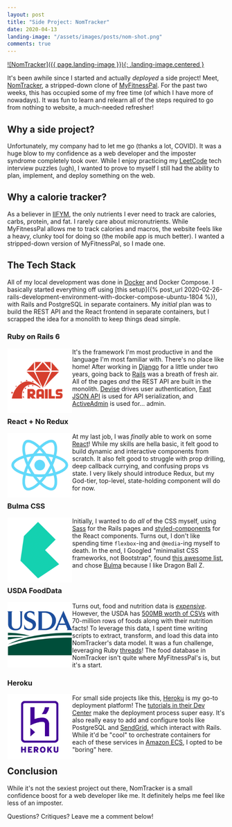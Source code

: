 ```yaml
---
layout: post
title: "Side Project: NomTracker"
date: 2020-04-13
landing-image: "/assets/images/posts/nom-shot.png"
comments: true
---
```


[![NomTracker]({{ page.landing-image }}){: .landing-image.centered }](https://nomtracker.herokuapp.com/)

It's been awhile since I started and actually _deployed_ a side project! Meet, [NomTracker](https://nomtracker.herokuapp.com/), a stripped-down clone of [MyFitnessPal](https://www.myfitnesspal.com/). For the past two weeks, this has occupied some of my free time (of which I have more of nowadays). It was fun to learn and relearn all of the steps required to go from nothing to website, a much-needed refresher!

## Why a side project?

Unfortunately, my company had to let me go (thanks a lot, COVID). It was a huge blow to my confidence as a web developer and the imposter syndrome completely took over. While I enjoy practicing my [LeetCode](https://leetcode.com/) tech interview puzzles (ugh), I wanted to prove to myself I still had the ability to plan, implement, and deploy something on the web.

## Why a calorie tracker?

As a believer in [IIFYM](https://www.iifym.com/), the only nutrients I ever need to track are calories, carbs, protein, and fat. I rarely care about micronutrients. While MyFitnessPal allows me to track calories and macros, the website feels like a heavy, clunky tool for doing so (the mobile app is much better). I wanted a stripped-down version of MyFitnessPal, so I made one.

## The Tech Stack

All of my local development was done in [Docker](https://www.docker.com/) and Docker Compose. I basically started everything off using [this setup]({% post_url 2020-02-26-rails-development-environment-with-docker-compose-ubuntu-1804 %}), with Rails and PostgreSQL in separate containers. My _initial_ plan was to build the REST API and the React frontend in separate containers, but I scrapped the idea for a monolith to keep things dead simple.

### Ruby on Rails 6

<img style="height: 150px;" align="left" src="/assets/images/posts/ruby-on-rails.png">

It's the framework I'm most productive in and the language I'm most familiar with. There's no place like home! After working in [Django](https://www.djangoproject.com/) for a little under two years, going back to [Rails](https://rubyonrails.org/) was a breath of fresh air. All of the pages _and_ the REST API are built in the monolith. [Devise](https://github.com/heartcombo/devise) drives user authentication, [Fast JSON API](https://github.com/Netflix/fast_jsonapi) is used for API serialization, and [ActiveAdmin](https://github.com/activeadmin/activeadmin) is used for... admin.

### React + No Redux

<img style="height: 150px;" align="left" src="/assets/images/posts/react-logo.png">

At my last job, I was _finally_ able to work on some [React](https://reactjs.org/)! While my skills are hella basic, it felt good to build dynamic and interactive components from scratch. It also felt good to struggle with prop drilling, deep callback currying, and confusing props vs state. I very likely should introduce Redux, but my God-tier, top-level, state-holding component will do for now.

### Bulma CSS

<img style="height: 150px;" align="left" src="/assets/images/posts/bulma-logo.png">

Initially, I wanted to do _all_ of the CSS myself, using [Sass](https://sass-lang.com/) for the Rails pages and [styled-components](https://styled-components.com/) for the React components. Turns out, I don't like spending time `flexbox`-ing and `@media`-ing myself to death. In the end, I Googled "minimalist CSS frameworks, not Bootstrap", found [this awesome list](https://github.com/troxler/awesome-css-frameworks), and chose [Bulma](https://bulma.io/) because I like Dragon Ball Z.
<br />
<br />

### USDA FoodData

<img style="height: 150px;" align="left" src="/assets/images/posts/usda.png">

Turns out, food and nutrition data is [_expensive_](https://www.nutritionix.com/business/api). However, the USDA has [500MB worth of CSVs](https://fdc.nal.usda.gov/download-datasets.html) with 70-million rows of foods along with their nutrition facts! To leverage this data, I spent time writing scripts to extract, transform, and load this data into NomTracker's data model. It was a fun challenge, leveraging Ruby [threads](https://github.com/meh/ruby-thread)! The food database in NomTracker isn't quite where MyFitnessPal's is, but it's a start.

### Heroku

<img style="height: 150px;" align="left" src="/assets/images/posts/heroku.png">

For small side projects like this, [Heroku](https://www.heroku.com/) is my go-to deployment platform! The [tutorials in their Dev Center](https://devcenter.heroku.com/articles/getting-started-with-rails6) make the deployment process super easy. It's also really easy to add and configure tools like PostgreSQL and [SendGrid](https://sendgrid.com/), which interact with Rails. While it'd be "cool" to orchestrate containers for each of these services in [Amazon ECS](https://aws.amazon.com/ecs/), I opted to be "boring" here.

## Conclusion

While it's not the sexiest project out there, NomTracker is a small confidence boost for a web developer like me. It definitely helps me feel like less of an imposter.

Questions? Critiques? Leave me a comment below!
